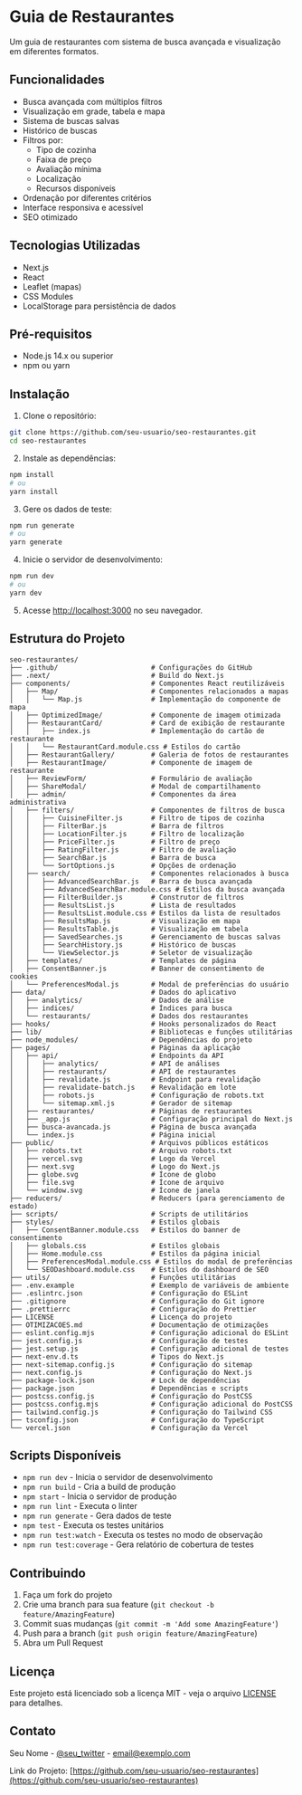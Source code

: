 # Guia de Restaurantes

Um guia de restaurantes com sistema de busca avançada e visualização em diferentes formatos.

## Funcionalidades

- Busca avançada com múltiplos filtros
- Visualização em grade, tabela e mapa
- Sistema de buscas salvas
- Histórico de buscas
- Filtros por:
  - Tipo de cozinha
  - Faixa de preço
  - Avaliação mínima
  - Localização
  - Recursos disponíveis
- Ordenação por diferentes critérios
- Interface responsiva e acessível
- SEO otimizado

## Tecnologias Utilizadas

- Next.js
- React
- Leaflet (mapas)
- CSS Modules
- LocalStorage para persistência de dados

## Pré-requisitos

- Node.js 14.x ou superior
- npm ou yarn

## Instalação

1. Clone o repositório:
```bash
git clone https://github.com/seu-usuario/seo-restaurantes.git
cd seo-restaurantes
```

2. Instale as dependências:
```bash
npm install
# ou
yarn install
```

3. Gere os dados de teste:
```bash
npm run generate
# ou
yarn generate
```

4. Inicie o servidor de desenvolvimento:
```bash
npm run dev
# ou
yarn dev
```

5. Acesse [http://localhost:3000](http://localhost:3000) no seu navegador.

## Estrutura do Projeto

```
seo-restaurantes/
├── .github/                       # Configurações do GitHub
├── .next/                         # Build do Next.js
├── components/                    # Componentes React reutilizáveis
│   ├── Map/                       # Componentes relacionados a mapas
│   │   └── Map.js                 # Implementação do componente de mapa
│   ├── OptimizedImage/            # Componente de imagem otimizada
│   ├── RestaurantCard/            # Card de exibição de restaurante
│   │   ├── index.js               # Implementação do cartão de restaurante
│   │   └── RestaurantCard.module.css # Estilos do cartão
│   ├── RestaurantGallery/         # Galeria de fotos de restaurantes
│   ├── RestaurantImage/           # Componente de imagem de restaurante
│   ├── ReviewForm/                # Formulário de avaliação
│   ├── ShareModal/                # Modal de compartilhamento
│   ├── admin/                     # Componentes da área administrativa
│   ├── filters/                   # Componentes de filtros de busca
│   │   ├── CuisineFilter.js       # Filtro de tipos de cozinha
│   │   ├── FilterBar.js           # Barra de filtros
│   │   ├── LocationFilter.js      # Filtro de localização
│   │   ├── PriceFilter.js         # Filtro de preço
│   │   ├── RatingFilter.js        # Filtro de avaliação
│   │   ├── SearchBar.js           # Barra de busca
│   │   └── SortOptions.js         # Opções de ordenação
│   ├── search/                    # Componentes relacionados à busca
│   │   ├── AdvancedSearchBar.js   # Barra de busca avançada
│   │   ├── AdvancedSearchBar.module.css # Estilos da busca avançada
│   │   ├── FilterBuilder.js       # Construtor de filtros
│   │   ├── ResultsList.js         # Lista de resultados
│   │   ├── ResultsList.module.css # Estilos da lista de resultados
│   │   ├── ResultsMap.js          # Visualização em mapa
│   │   ├── ResultsTable.js        # Visualização em tabela
│   │   ├── SavedSearches.js       # Gerenciamento de buscas salvas
│   │   ├── SearchHistory.js       # Histórico de buscas
│   │   └── ViewSelector.js        # Seletor de visualização
│   ├── templates/                 # Templates de página
│   ├── ConsentBanner.js           # Banner de consentimento de cookies
│   └── PreferencesModal.js        # Modal de preferências do usuário
├── data/                          # Dados do aplicativo
│   ├── analytics/                 # Dados de análise
│   ├── indices/                   # Índices para busca
│   └── restaurants/               # Dados dos restaurantes
├── hooks/                         # Hooks personalizados do React
├── lib/                           # Bibliotecas e funções utilitárias
├── node_modules/                  # Dependências do projeto
├── pages/                         # Páginas da aplicação
│   ├── api/                       # Endpoints da API
│   │   ├── analytics/             # API de análises
│   │   ├── restaurants/           # API de restaurantes
│   │   ├── revalidate.js          # Endpoint para revalidação
│   │   ├── revalidate-batch.js    # Revalidação em lote
│   │   ├── robots.js              # Configuração de robots.txt
│   │   └── sitemap.xml.js         # Gerador de sitemap
│   ├── restaurantes/              # Páginas de restaurantes
│   ├── _app.js                    # Configuração principal do Next.js
│   ├── busca-avancada.js          # Página de busca avançada
│   └── index.js                   # Página inicial
├── public/                        # Arquivos públicos estáticos
│   ├── robots.txt                 # Arquivo robots.txt
│   ├── vercel.svg                 # Logo da Vercel
│   ├── next.svg                   # Logo do Next.js
│   ├── globe.svg                  # Ícone de globo
│   ├── file.svg                   # Ícone de arquivo
│   └── window.svg                 # Ícone de janela
├── reducers/                      # Reducers (para gerenciamento de estado)
├── scripts/                       # Scripts de utilitários
├── styles/                        # Estilos globais
│   ├── ConsentBanner.module.css   # Estilos do banner de consentimento
│   ├── globals.css                # Estilos globais
│   ├── Home.module.css            # Estilos da página inicial
│   ├── PreferencesModal.module.css # Estilos do modal de preferências
│   └── SEODashboard.module.css    # Estilos do dashboard de SEO
├── utils/                         # Funções utilitárias
├── .env.example                   # Exemplo de variáveis de ambiente
├── .eslintrc.json                 # Configuração do ESLint
├── .gitignore                     # Configuração do Git ignore
├── .prettierrc                    # Configuração do Prettier
├── LICENSE                        # Licença do projeto
├── OTIMIZACOES.md                 # Documentação de otimizações
├── eslint.config.mjs              # Configuração adicional do ESLint
├── jest.config.js                 # Configuração de testes
├── jest.setup.js                  # Configuração adicional de testes
├── next-env.d.ts                  # Tipos do Next.js
├── next-sitemap.config.js         # Configuração do sitemap
├── next.config.js                 # Configuração do Next.js
├── package-lock.json              # Lock de dependências
├── package.json                   # Dependências e scripts
├── postcss.config.js              # Configuração do PostCSS
├── postcss.config.mjs             # Configuração adicional do PostCSS
├── tailwind.config.js             # Configuração do Tailwind CSS
├── tsconfig.json                  # Configuração do TypeScript
└── vercel.json                    # Configuração da Vercel
```

## Scripts Disponíveis

- `npm run dev` - Inicia o servidor de desenvolvimento
- `npm run build` - Cria a build de produção
- `npm start` - Inicia o servidor de produção
- `npm run lint` - Executa o linter
- `npm run generate` - Gera dados de teste
- `npm test` - Executa os testes unitários
- `npm run test:watch` - Executa os testes no modo de observação
- `npm run test:coverage` - Gera relatório de cobertura de testes

## Contribuindo

1. Faça um fork do projeto
2. Crie uma branch para sua feature (`git checkout -b feature/AmazingFeature`)
3. Commit suas mudanças (`git commit -m 'Add some AmazingFeature'`)
4. Push para a branch (`git push origin feature/AmazingFeature`)
5. Abra um Pull Request

## Licença

Este projeto está licenciado sob a licença MIT - veja o arquivo [LICENSE](LICENSE) para detalhes.

## Contato

Seu Nome - [@seu_twitter](https://twitter.com/seu_twitter) - email@exemplo.com

Link do Projeto: [https://github.com/seu-usuario/seo-restaurantes](https://github.com/seu-usuario/seo-restaurantes)